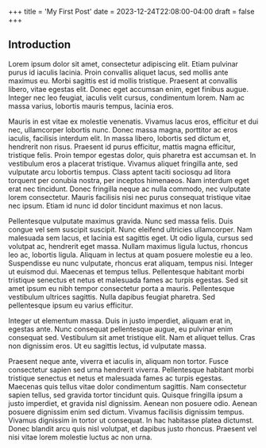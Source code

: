 +++
title = 'My First Post'
date = 2023-12-24T22:08:00-04:00
draft = false
+++

## Introduction

Lorem ipsum dolor sit amet, consectetur adipiscing elit. Etiam pulvinar purus id iaculis lacinia. Proin convallis aliquet lacus, sed mollis ante maximus eu. Morbi sagittis est id mollis tristique. Praesent at convallis libero, vitae egestas elit. Donec eget accumsan enim, eget finibus augue. Integer nec leo feugiat, iaculis velit cursus, condimentum lorem. Nam ac massa varius, lobortis mauris tempus, lacinia eros.

Mauris in est vitae ex molestie venenatis. Vivamus lacus eros, efficitur et dui nec, ullamcorper lobortis nunc. Donec massa magna, porttitor ac eros iaculis, facilisis interdum elit. In massa libero, lobortis sed dictum et, hendrerit non risus. Praesent id purus efficitur, mattis magna efficitur, tristique felis. Proin tempor egestas dolor, quis pharetra est accumsan et. In vestibulum eros a placerat tristique. Vivamus aliquet fringilla ante, sed vulputate arcu lobortis tempus. Class aptent taciti sociosqu ad litora torquent per conubia nostra, per inceptos himenaeos. Nam interdum eget erat nec tincidunt. Donec fringilla neque ac nulla commodo, nec vulputate lorem consectetur. Mauris facilisis nisi nec purus consequat tristique vitae nec ipsum. Etiam id nunc id dolor tincidunt maximus et non lacus.

Pellentesque vulputate maximus gravida. Nunc sed massa felis. Duis congue vel sem suscipit suscipit. Nunc eleifend ultricies ullamcorper. Nam malesuada sem lacus, et lacinia est sagittis eget. Ut odio ligula, cursus sed volutpat ac, hendrerit eget massa. Nullam maximus ligula luctus, rhoncus leo ac, lobortis ligula. Aliquam in lectus at quam posuere molestie eu a leo. Suspendisse eu nunc vulputate, rhoncus erat aliquam, tempus nisi. Integer ut euismod dui. Maecenas et tempus tellus. Pellentesque habitant morbi tristique senectus et netus et malesuada fames ac turpis egestas. Sed sit amet ipsum eu nibh tempor consectetur porta a mauris. Pellentesque vestibulum ultrices sagittis. Nulla dapibus feugiat pharetra. Sed pellentesque ipsum eu varius efficitur.

Integer ut elementum massa. Duis in justo imperdiet, aliquam erat in, egestas ante. Nunc consequat pellentesque augue, eu pulvinar enim consequat sed. Vestibulum sit amet tristique elit. Nam et aliquet tellus. Cras non dignissim eros. Ut eu sagittis lectus, id vulputate massa.

Praesent neque ante, viverra et iaculis in, aliquam non tortor. Fusce consectetur sapien sed urna hendrerit viverra. Pellentesque habitant morbi tristique senectus et netus et malesuada fames ac turpis egestas. Maecenas quis tellus vitae dolor condimentum sagittis. Nam consectetur sapien tellus, sed gravida tortor tincidunt quis. Quisque fringilla ipsum a justo imperdiet, et gravida nisl dignissim. Aenean non posuere odio. Aenean posuere dignissim enim sed dictum. Vivamus facilisis dignissim tempus. Vivamus dignissim in tortor ut consequat. In hac habitasse platea dictumst. Donec blandit arcu quis nisl volutpat, et dapibus justo rhoncus. Praesent vel nisi vitae lorem molestie luctus ac non urna.